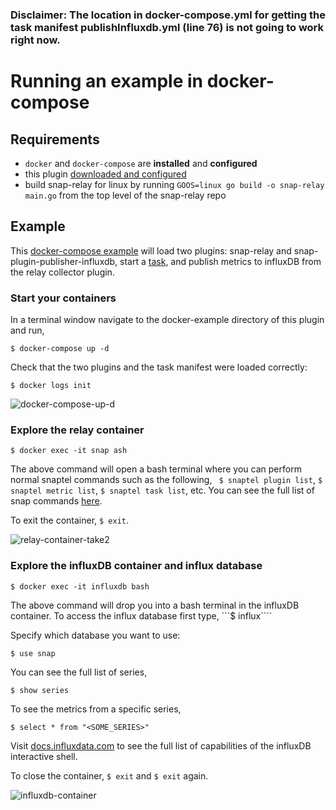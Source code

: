 ### Disclaimer: The location in docker-compose.yml for getting the task manifest publishInfluxdb.yml (line 76) is not going to work right now. 



# Running an example in docker-compose

## Requirements 
 * `docker` and `docker-compose` are **installed** and **configured** 
 * this plugin [downloaded and configured](../../README.md#installation) 
 * build snap-relay for linux by running `GOOS=linux go build -o snap-relay main.go` from the top level of the snap-relay repo

## Example
This [docker-compose example](docker-compose.yml) will load two plugins: snap-relay and snap-plugin-publisher-influxdb, start a [task](publishInfluxdb.yml), and publish metrics to influxDB from the relay collector plugin.

### Start your containers
In a terminal window navigate to the docker-example directory of this plugin and run,
```
$ docker-compose up -d
```

Check that the two plugins and the task manifest were loaded correctly:
```
$ docker logs init
```

![docker-compose-up-d](https://user-images.githubusercontent.com/21182867/28698304-5c68b280-72f7-11e7-943c-87303b0945f0.gif)


### Explore the relay container
```
$ docker exec -it snap ash
```
The above command will open a bash terminal where you can perform normal snaptel commands such as the following,
` $ snaptel plugin list`, `$ snaptel metric list`, `$ snaptel task list`, etc. You can see the full list of snap commands [here](https://github.com/intelsdi-x/snap/blob/master/docs/SNAPTEL.md). 

To exit the container, `$ exit`.

![relay-container-take2](https://user-images.githubusercontent.com/21182867/28698514-d7ba2d1e-72f8-11e7-921d-62e4d39010ff.gif)

### Explore the influxDB container and influx database
```
$ docker exec -it influxdb bash
```
The above command will drop you into a bash terminal in the influxDB container. 
To access the influx database first type, 
```$ influx````  

Specify which database you want to use:
```
$ use snap
```
You can see the full list of series, 
```
$ show series
```
To see the metrics from a specific series,
```
$ select * from "<SOME_SERIES>"
```
Visit [docs.influxdata.com](https://docs.influxdata.com/influxdb/v1.3/tools/shell/) to see the full list of capabilities of the influxDB interactive shell. 

To close the container, `$ exit` and `$ exit` again. 

![influxdb-container](https://user-images.githubusercontent.com/21182867/28698527-e22d0078-72f8-11e7-8c80-ca5f70c42900.gif)
